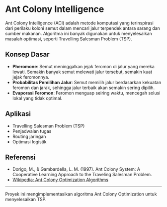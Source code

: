 # Ant Colony Intelligence

Ant Colony Intelligence (ACI) adalah metode komputasi yang terinspirasi dari perilaku koloni semut dalam mencari jalur terpendek antara sarang dan sumber makanan. Algoritma ini banyak digunakan untuk menyelesaikan masalah optimasi, seperti Travelling Salesman Problem (TSP).

## Konsep Dasar

- **Pheromone**: Semut meninggalkan jejak feromon di jalur yang mereka lewati. Semakin banyak semut melewati jalur tersebut, semakin kuat jejak feromonnya.
- **Probabilitas Pemilihan Jalur**: Semut memilih jalur berdasarkan kekuatan feromon dan jarak, sehingga jalur terbaik akan semakin sering dipilih.
- **Evaporasi Feromon**: Feromon menguap seiring waktu, mencegah solusi lokal yang tidak optimal.

## Aplikasi

- Travelling Salesman Problem (TSP)
- Penjadwalan tugas
- Routing jaringan
- Optimasi logistik

## Referensi

- Dorigo, M., & Gambardella, L. M. (1997). Ant Colony System: A Cooperative Learning Approach to the Traveling Salesman Problem.
- [Wikipedia: Ant Colony Optimization Algorithms](https://en.wikipedia.org/wiki/Ant_colony_optimization_algorithms)

---
Proyek ini mengimplementasikan algoritma Ant Colony Optimization untuk menyelesaikan TSP.